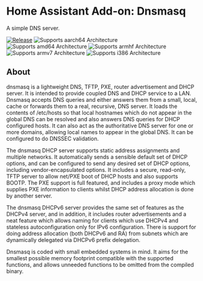 # Home Assistant Add-on: Dnsmasq

A simple DNS server.

[![Release](https://github.com/itsib/dnsmasq/actions/workflows/release.yaml/badge.svg)](https://github.com/itsib/dnsmasq/actions/workflows/release.yaml) ![Supports aarch64 Architecture][aarch64-shield] ![Supports amd64 Architecture][amd64-shield] ![Supports armhf Architecture][armhf-shield] ![Supports armv7 Architecture][armv7-shield] ![Supports i386 Architecture][i386-shield]

## About

dnsmasq is a lightweight DNS, TFTP, PXE, router advertisement and DHCP server. It is intended to provide coupled DNS and DHCP service to a LAN.
Dnsmasq accepts DNS queries and either answers them from a small, local, cache or forwards them to a real, recursive, DNS server. It loads the contents of /etc/hosts so that local hostnames which do not appear in the global DNS can be resolved and also answers DNS queries for DHCP configured hosts. It can also act as the authoritative DNS server for one or more domains, allowing local names to appear in the global DNS. It can be configured to do DNSSEC validation.

The dnsmasq DHCP server supports static address assignments and multiple networks. It automatically sends a sensible default set of DHCP options, and can be configured to send any desired set of DHCP options, including vendor-encapsulated options. It includes a secure, read-only, TFTP server to allow net/PXE boot of DHCP hosts and also supports BOOTP. The PXE support is full featured, and includes a proxy mode which supplies PXE information to clients whilst DHCP address allocation is done by another server.

The dnsmasq DHCPv6 server provides the same set of features as the DHCPv4 server, and in addition, it includes router advertisements and a neat feature which allows naming for clients which use DHCPv4 and stateless autoconfiguration only for IPv6 configuration. There is support for doing address allocation (both DHCPv6 and RA) from subnets which are dynamically delegated via DHCPv6 prefix delegation.

Dnsmasq is coded with small embedded systems in mind. It aims for the smallest possible memory footprint compatible with the supported functions, and allows unneeded functions to be omitted from the compiled binary.

[aarch64-shield]: https://img.shields.io/badge/aarch64-yes-green.svg
[amd64-shield]: https://img.shields.io/badge/amd64-yes-green.svg
[armhf-shield]: https://img.shields.io/badge/armhf-yes-green.svg
[armv7-shield]: https://img.shields.io/badge/armv7-yes-green.svg
[i386-shield]: https://img.shields.io/badge/i386-yes-green.svg

